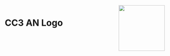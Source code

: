 <img src="https://raw.githubusercontent.com/cc3-an-ug/logo/main/logo.png" width="145px" align="right" />

# CC3 AN Logo

